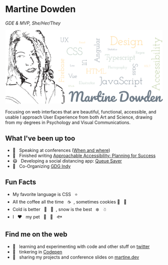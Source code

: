 # Martine Dowden

*GDE & MVP, She/Her/They*

![avatar and list of skills: UX, CSS, UI, UX, HTML, JavaScript, Typescript, Sass, Less, Design, Accessibility, Illustrator, Photography, XSLT, XPath, Vue, React, Regex, Statistics](https://raw.githubusercontent.com/martine-dowden/martine-dowden/master/img/portrait.png)

Focusing on web interfaces that are beautiful, functional, accessible, and usable I approach User Experience from both Art and Science, drawing from my  degrees in Psychology and Visual Communications.

## What I've been up too

- 💬 &nbsp; Speaking at conferences ([When and where](https://martine-dowden.github.io/portfolio/speaking))
- 📖 &nbsp; Finished writing [Approachable Accessibility: Planning for Success](https://www.apress.com/gp/book/9781484248805)
- 😷 &nbsp; Developing a social distancing app: [Queue Saver](https://queuesaver.com/)
- 📡 &nbsp; Co-Organizing [GDG Indy](https://www.meetup.com/gdg-indy/)

## Fun Facts

- My favorite language is CSS &nbsp; ⭐
- All the coffee all the time &nbsp; ☕ &nbsp;, sometimes cookies 🍪 &nbsp; 🍪
- Cold is better &nbsp; 🍂 &nbsp; 🎃  &nbsp;, snow is the best  &nbsp; ❄️  &nbsp; ☃
- I &nbsp; ❤️ &nbsp; my pet &nbsp; 🐠 &nbsp; 🐡 &nbsp; 🐟

## Find me on the web

- 🔬 &nbsp; learning and experimenting with code and other stuff on [twitter](https://twitter.com/Martine_Dowden)
- 🔨 &nbsp; tinkering in [Codepen](https://codepen.io/martine-dowden)
- 📓 &nbsp; sharing my projects and conference slides on [martine.dev](http://martine.dev/)

